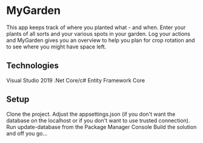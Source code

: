 ﻿# MyGarden

This app keeps track of where you planted what - and when.
Enter your plants of all sorts and your various spots in your garden. 
Log your actions and MyGarden gives you an overview to help you plan for crop rotation and to see where you might have space left.

## Technologies

Visual Studio 2019
.Net Core/c#
Entity Framework Core

## Setup
Clone the project.
Adjust the appsettings.json (if you don't want the database on the localhost or if you don't want to use trusted connection).
Run update-database from the Package Manager Console
Build the solution and off you go...
